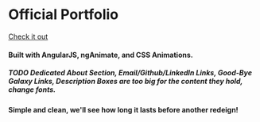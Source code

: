 # Official Portfolio

[Check it out](https://coombapace.github.io/Portfolio/)

#### Built with AngularJS, ngAnimate, and CSS Animations.
##### TODO Dedicated About Section, Email/Github/LinkedIn Links, Good-Bye Galaxy Links, Description Boxes are too big for the content they hold, change fonts.
#### Simple and clean, we'll see how long it lasts before another redeign!